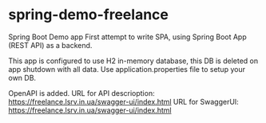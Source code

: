 # spring-demo-freelance
Spring Boot Demo app
First attempt to write SPA, using Spring Boot App (REST API) as a backend.

This app is configured to use H2 in-memory database, this DB is deleted on app shutdown with all data. Use application.properties file to setup your own DB.

OpenAPI is added.
URL for API descrioption: https://freelance.lsrv.in.ua/swagger-ui/index.html
URL for SwaggerUI: https://freelance.lsrv.in.ua/swagger-ui/index.html
